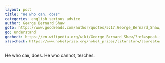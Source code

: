 ```yaml
---
layout: post
title: "He who can, does"
categories: english serious advice
author: George Bernard Shaw
goto: https://www.goodreads.com/author/quotes/5217.George_Bernard_Shaw/?ref=speak.junglestar.org
go: understand
gocheck: https://en.wikipedia.org/wiki/George_Bernard_Shaw/?ref=speak.junglestar.org
alsocheck: https://www.nobelprize.org/nobel_prizes/literature/laureates/1925/shaw-bio.html?ref=speak.junglestar.org
---
```


He who can, does. He who cannot, teaches.
